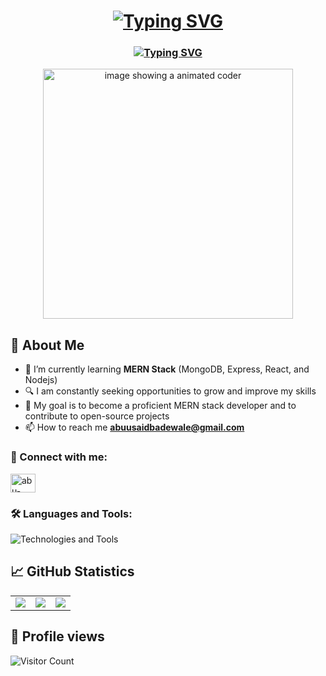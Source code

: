 <!-- [![MasterHead](https://logicmojo.com/assets/dist/new_pages/images/js-gif.gif)](https://github.com/AbuUsaid) -->

<!-- <img src="https://logicmojo.com/assets/dist/new_pages/images/js-gif.gif" alt="MainBanner" style="max-width: 100%; display: inline-block;" /> -->
<h1 align="center"><a href="https://git.io/typing-svg"><img src="https://readme-typing-svg.demolab.com?font=Fira+Code&pause=1000&color=39D353&center=true&width=435&lines=Hi+%F0%9F%91%8B%2C+I'm+Abu+Usaid" alt="Typing SVG" /></a></h1>

<!-- <h1 align="center">Hi 👋, I'm Abu Usaid</h1> -->
<h3 align="center"><a href="https://git.io/typing-svg"><img src="https://readme-typing-svg.demolab.com?font=Fira+Code&pause=1000&color=39D353&center=true&width=435&lines=A+passionate+frontend+dev+from+India" alt="Typing SVG" /></a></h3>

<!-- <h3 align="center">A passionate frontend developer from India </h3> -->

<!-- ![Alt Text](https://propulsive.in/assets/img/service-icon/service-dtls.jpg) -->

<p align="center">
  <img src="https://propulsive.in/assets/img/service-icon/service-dtls.jpg" alt="image showing a animated coder"  style="height: auto; width: 400px;"/>
</p>


## 🚀 About Me
- 🌱 I’m currently learning **MERN Stack** (MongoDB, Express, React, and Nodejs)
- 🔍 I am constantly seeking opportunities to grow and improve my skills
- 🎯 My goal is to become a proficient MERN stack developer and to contribute to open-source projects 
- 📫 How to reach me **abuusaidbadewale@gmail.com**

<h3 align="left">🔗 Connect with me:</h3>
<p align="left">
<a href="https://linkedin.com/in/abu-usaid-badewale-21a467199" target="blank"><img align="center" src="https://raw.githubusercontent.com/rahuldkjain/github-profile-readme-generator/master/src/images/icons/Social/linked-in-alt.svg" alt="abu-usaid-badewale-21a467199" height="30" width="40" /></a>
</p>

<h3 align="left">🛠️ Languages and Tools:</h3>
<div>
  <img src="https://skillicons.dev/icons?i=html,css,tailwind,js,mongodb,express,react,nodejs,postman,git,py,vscode" alt="Technologies and Tools" />
</div>


<!-- ![](https://komarev.com/ghpvc/?username=AbuUsaid&color=brightgreen) -->
## 📈 GitHub Statistics
<!-- <p><img align="left" src="https://github-readme-stats.vercel.app/api/top-langs?username=abuusaid&show_icons=true&locale=en&layout=compact" alt="abuusaid" /></p> -->

<!-- <p>&nbsp;<img align="center" src="https://github-readme-stats.vercel.app/api?username=abuusaid&show_icons=true&locale=en" alt="abuusaid" /></p>

<p><img align="center" src="https://github-readme-streak-stats.herokuapp.com/?user=abuusaid&" alt="abuusaid" /></p> -->

<!-- My edit -->
<table>
  <tr>
    <td valign="top"><img src="https://github-readme-stats.vercel.app/api?username=abuusaid&theme=chartreuse-dark&show_icons=true&locale=en"/></td>
    <td valign="center"><img src="https://github-readme-stats.vercel.app/api/top-langs?username=abuusaid&theme=chartreuse-dark&show_icons=true&locale=en&layout=compact"/></td>
    <td valign="top"><img src="https://github-readme-streak-stats.herokuapp.com/?user=abuusaid&theme=chartreuse-dark"/></td>
  </tr>
</table>

## 👀 Profile views
![Visitor Count](https://profile-counter.glitch.me/{AbuUsaid}/count.svg) 
